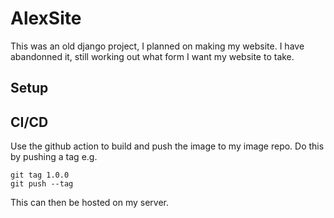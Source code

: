 # AlexSite

This was an old django project, I planned on making my website. I have abandonned it, still working out what form I want my website to take.

## Setup

## CI/CD

Use the github action to build and push the image to my image repo. Do this by pushing a tag e.g.

```
git tag 1.0.0
git push --tag
```

This can then be hosted on my server.
